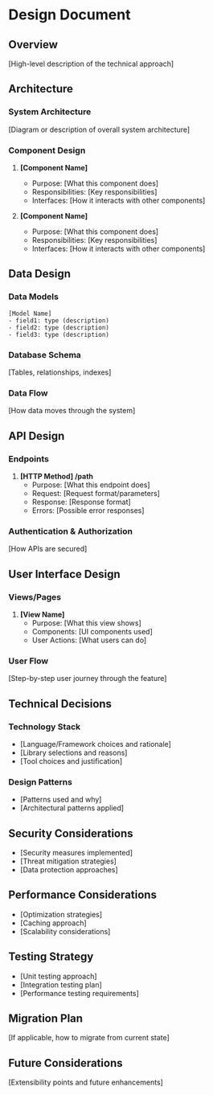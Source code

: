 # Design Document

## Overview

[High-level description of the technical approach]

## Architecture

### System Architecture

[Diagram or description of overall system architecture]

### Component Design

1. **[Component Name]**
   - Purpose: [What this component does]
   - Responsibilities: [Key responsibilities]
   - Interfaces: [How it interacts with other components]

2. **[Component Name]**
   - Purpose: [What this component does]
   - Responsibilities: [Key responsibilities]
   - Interfaces: [How it interacts with other components]

## Data Design

### Data Models
```
[Model Name]
- field1: type (description)
- field2: type (description)
- field3: type (description)
```

### Database Schema

[Tables, relationships, indexes]

### Data Flow

[How data moves through the system]

## API Design

### Endpoints

1. **[HTTP Method] /path**
   - Purpose: [What this endpoint does]
   - Request: [Request format/parameters]
   - Response: [Response format]
   - Errors: [Possible error responses]

### Authentication & Authorization

[How APIs are secured]

## User Interface Design

### Views/Pages

1. **[View Name]**
   - Purpose: [What this view shows]
   - Components: [UI components used]
   - User Actions: [What users can do]

### User Flow

[Step-by-step user journey through the feature]

## Technical Decisions

### Technology Stack

- [Language/Framework choices and rationale]
- [Library selections and reasons]
- [Tool choices and justification]

### Design Patterns

- [Patterns used and why]
- [Architectural patterns applied]

## Security Considerations

- [Security measures implemented]
- [Threat mitigation strategies]
- [Data protection approaches]

## Performance Considerations

- [Optimization strategies]
- [Caching approach]
- [Scalability considerations]

## Testing Strategy

- [Unit testing approach]
- [Integration testing plan]
- [Performance testing requirements]

## Migration Plan

[If applicable, how to migrate from current state]

## Future Considerations

[Extensibility points and future enhancements]

